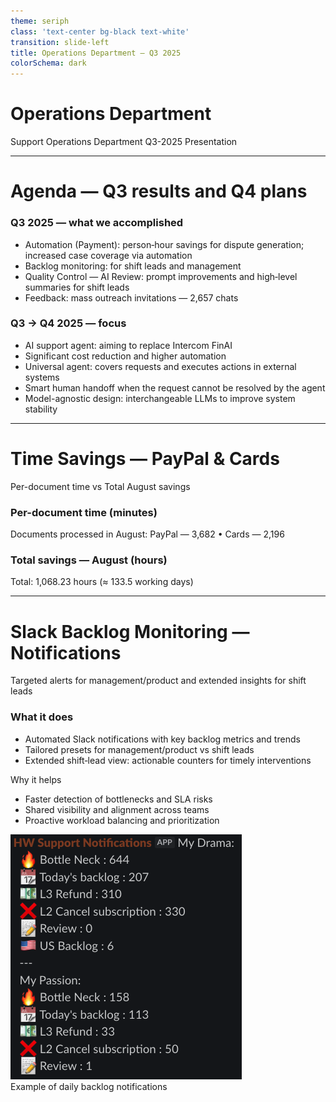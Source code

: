 ```yaml
---
theme: seriph
class: 'text-center bg-black text-white'
transition: slide-left
title: Operations Department — Q3 2025
colorSchema: dark
---
```


# Operations Department

Support Operations Department Q3-2025 Presentation

---

# Agenda — Q3 results and Q4 plans

<div class="grid grid-cols-1 md:grid-cols-2 gap-8 mt-8 items-start">
  <div>
    <h3 class="text-lg font-semibold mb-2 text-blue-300">Q3 2025 — what we accomplished</h3>
    <ul class="list-disc pl-5 space-y-2 text-white/90">
      <li><span class="text-emerald-300">Automation (Payment)</span>: person‑hour savings for dispute generation; increased case coverage via automation</li>
      <li><span class="text-amber-300">Backlog monitoring</span>: for shift leads and management</li>
      <li><span class="text-purple-300">Quality Control — AI Review</span>: prompt improvements and high‑level summaries for shift leads</li>
      <li><span class="text-sky-300">Feedback</span>: mass outreach invitations — 2,657 chats</li>
    </ul>
  </div>

  <div>
    <h3 class="text-lg font-semibold mb-2 text-emerald-300">Q3 → Q4 2025 — focus</h3>
    <ul class="list-disc pl-5 space-y-2 text-white/90">
      <li><span class="text-rose-300">AI support agent</span>: aiming to replace Intercom FinAI</li>
      <li>Significant cost reduction and higher automation</li>
      <li>Universal agent: covers requests and executes actions in external systems</li>
      <li>Smart human handoff when the request cannot be resolved by the agent</li>
      <li>Model-agnostic design: interchangeable LLMs to improve system stability</li>
    </ul>
  </div>

</div>

---

# Time Savings — PayPal & Cards

<div class="text-white/80">Per-document time vs Total August savings</div>

<div class="grid grid-cols-1 md:grid-cols-2 gap-8 mt-8 items-start">
  <div>
    <h3 class="text-lg font-semibold mb-2 text-blue-300">Per-document time (minutes)</h3>
    <BarChart
      :labels="['PayPal','Cards']"
      :values-a="[9, 17.5]"
      :values-b="[1, 2]"
      label-a="Before automation (min)"
      label-b="After automation (min)"
      y-label="Minutes per document"
      :colors="{ a: 'rgba(96,165,250,0.7)', b: 'rgba(52,211,153,0.7)' }"
    />
    <div class="mt-3 text-sm text-white/90">Documents processed in August: <span class="text-orange-300">PayPal — 3,682</span> • <span class="text-purple-300">Cards — 2,196</span></div>
  </div>

  <div>
    <h3 class="text-lg font-semibold mb-2 text-emerald-300">Total savings — August (hours)</h3>
    <BarChart
      :labels="['PayPal','Cards']"
      :values-a="[492.6, 575.63]"
      label-a="Saved hours"
      y-label="Hours"
      :colors="{ a: 'rgba(234,179,8,0.8)' }"
    />
    <div class="mt-3 text-sm text-white/80">Total: 1,068.23 hours (≈ 133.5 working days)</div>
  </div>
</div>

---

# Slack Backlog Monitoring — Notifications

<div class="text-white/80">Targeted alerts for management/product and extended insights for shift leads</div>

<div class="grid grid-cols-1 md:grid-cols-2 gap-8 mt-8 items-start">
  <div>
    <h3 class="text-lg font-semibold mb-2 text-blue-300">What it does</h3>
    <ul class="list-disc pl-5 space-y-1 text-white/90 text-sm leading-snug md:text-base">
      <li>Automated Slack notifications with key backlog metrics and trends</li>
      <li>Tailored presets for management/product vs shift leads</li>
      <li>Extended shift‑lead view: actionable counters for timely interventions</li>
    </ul>
    <div class="text-lg font-semibold mb-2 mt-6 text-emerald-300">Why it helps</div>
    <ul class="list-disc pl-5 space-y-1 text-white/90 text-sm leading-snug md:text-base">
      <li>Faster detection of bottlenecks and SLA risks</li>
      <li>Shared visibility and alignment across teams</li>
      <li>Proactive workload balancing and prioritization</li>
    </ul>

  </div>

  <div class="flex flex-col items-center pb-6">
    <img src="/assets/slack_backlog.png" alt="Slack backlog notifications example" class="rounded-lg shadow-lg w-full max-w-xs md:max-w-sm max-h-[60vh] object-contain mb-6" />
    <div class="text-sm text-white/60 mt-3">Example of daily backlog notifications</div>
  </div>

</div>
